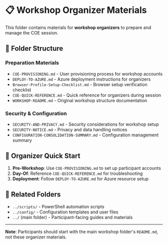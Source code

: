 # 📋 Workshop Organizer Materials

This folder contains materials for **workshop organizers** to prepare and manage the COE session.

## 📁 Folder Structure

### **Preparation Materials**
- `COE-PROVISIONING.md` - User provisioning process for workshop accounts
- `DEPLOY-TO-AZURE.md` - Azure deployment instructions for organizers
- `Browser-Profile-Setup-Checklist.md` - Browser setup verification checklist
- `COE-QUICK-REFERENCE.md` - Quick reference for organizers during session
- `WORKSHOP-README.md` - Original workshop structure documentation

### **Security & Configuration**
- `SECURITY-AND-PRIVACY.md` - Security considerations for workshop setup
- `SECURITY-NOTICE.md` - Privacy and data handling notices
- `CONFIGURATION-CONSOLIDATION-SUMMARY.md` - Configuration management summary

## 🎯 Organizer Quick Start

1. **Pre-Workshop**: Use `COE-PROVISIONING.md` to set up participant accounts
2. **Day-Of**: Reference `COE-QUICK-REFERENCE.md` for troubleshooting
3. **Deployment**: Follow `DEPLOY-TO-AZURE.md` for Azure resource setup

## 🔧 Related Folders

- `../scripts/` - PowerShell automation scripts
- `../config/` - Configuration templates and user files
- `../` (main folder) - Participant-facing guides and materials

---

**Note**: Participants should start with the main workshop folder's `README.md`, not these organizer materials.
